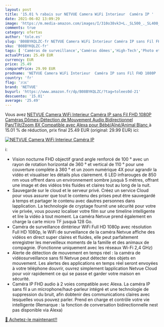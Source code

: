 ```yaml
---
layout: post
title: '15.01 % rabais sur NETVUE Camera WiFi Interieur  Caméra IP '
date: 2021-06-02 13:09:29
image: 'https://m.media-amazon.com/images/I/310o38vk3+L._SL500_._SL400_.jpg'
comments: true
category: ofertas
author: 'tole.es'
slug: 'B08BYKQLZC-fr NETVUE Camera WiFi Interieur Caméra IP sans Fil FHD 1080P...'
sku: 'B08BYKQLZC-fr'
tags: [ 'Caméras de surveillance','Caméras dômes','High-Tech','Photo et caméscopes','netvue', ]
actualPrice: 25.49 EUR
currency: EUR
price: 25.49
comparePrice: 29.99 EUR
prodname: 'NETVUE Camera WiFi Interieur  Caméra IP sans Fil FHD 1080P  Caméras Dômes-Détection de Mouvement  Audio Bidirectionnel  Pan/Tilt/Zoom 8X  Compatible avec Alexa  pour Bébé/Aîné/Animal  Blanc '
country: 'fr'
flag: '🇫🇷'
brand: 'NETVUE'
buyurl: 'https://www.amazon.fr/dp/B08BYKQLZC/?tag=tolees0d-21'
descuento: '15.01'
average: '25.49'
---
```


Vous avez [NETVUE Camera WiFi Interieur  Caméra IP sans Fil FHD 1080P  Caméras Dômes-Détection de Mouvement  Audio Bidirectionnel  Pan/Tilt/Zoom 8X  Compatible avec Alexa  pour Bébé/Aîné/Animal  Blanc ](https://www.amazon.fr/dp/B08BYKQLZC/?tag=tolees0d-21)  à  15.01 % de réduction, prix final  25.49 EUR (original: 29.99 EUR) ici:

[![NETVUE Camera WiFi Interieur  Caméra IP ](https://m.media-amazon.com/images/I/310o38vk3+L._SL500_._SL400_.jpg)](https://www.amazon.fr/dp/B08BYKQLZC/?tag=tolees0d-21)

ℹ️:

- Vision nocturne FHD objectif grand angle renforcé de 100 ° avec un rayon de rotation horizontal de 360 ° et vertical de 110 ° pour une couverture complète à 360 ° et un zoom numérique 4X pour agrandir la vidéo et visualiser les détails plus clairement. 6 LED infrarouges de 850 nm vous offrent dans un environnement sombre jusquà 5 mètres, offrant une image et des vidéos très fluides et claires tout au long de la nuit.
- Sauvegarde sur le cloud et le serveur privé. Créez un service Cloud pour vous assurer que tout le contenu des prises peut être sauvegardé à temps et partager le contenu avec dautres personnes dans lapplication. La technologie de cryptage fournit une sécurité pour votre vie privée, vous pouvez localiser votre film sur une timeline intelligente et lire la vidéo à tout moment. La caméra Netvue prend également en charge la carte micro TF jusquà 128 Go.
- Caméra de surveillance dintérieur WiFi Full HD 1080p avec résolution Full HD 1080p, le WiFi de surveillance de la caméra Netvue affiche des vidéos en direct super claires et fluides, elle peut parfaitement enregistrer les merveilleux moments de la famille et des animaux de compagnie. (Fonctionne uniquement avec les réseaux Wi-Fi 2,4 GHz)
- Alerte de détection de mouvement en temps réel : la caméra de vidéosurveillance sans fil Netvue peut détecter des objets en mouvement. Les alertes des applications en temps réel seront envoyées à votre téléphone douvrir, ouvrez simplement lapplication Netvue Cloud pour voir rapidement ce qui se passe et garder votre maison en sécurité.
- Caméra IP FHD audio à 2 voies compatible avec Alexa. La caméra IP sans fil a un microphone/haut-parleur intégré et une technologie de suppression du bruit, afin dobtenir des communications claires avec lesquelles vous pouvez parler. Prend en charge et contrôle votre vie intelligente (Remarque : la fonction de conversation bidirectionnelle nest pas disponible via Alexa)

[🛒 Achetez-le maintenant!!](https://www.amazon.fr/dp/B08BYKQLZC/?tag=tolees0d-21)
